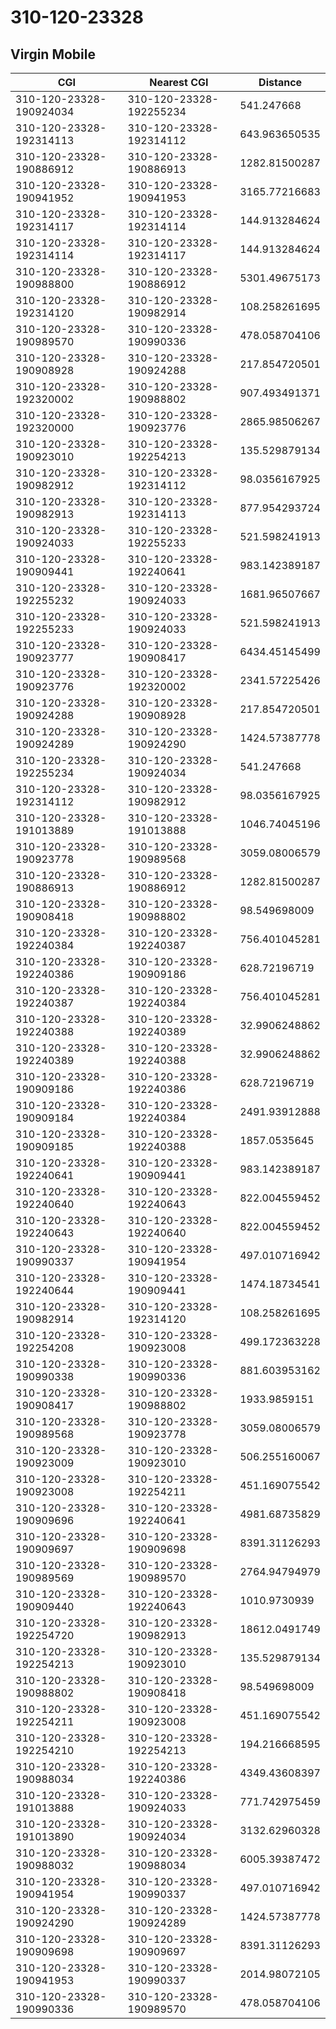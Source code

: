 # 310-120-23328
## Virgin Mobile


| CGI | Nearest CGI | Distance |
|-----|-------------|----------|
| 310-120-23328-190924034 | 310-120-23328-192255234 | 541.247668 |
| 310-120-23328-192314113 | 310-120-23328-192314112 | 643.963650535 |
| 310-120-23328-190886912 | 310-120-23328-190886913 | 1282.81500287 |
| 310-120-23328-190941952 | 310-120-23328-190941953 | 3165.77216683 |
| 310-120-23328-192314117 | 310-120-23328-192314114 | 144.913284624 |
| 310-120-23328-192314114 | 310-120-23328-192314117 | 144.913284624 |
| 310-120-23328-190988800 | 310-120-23328-190886912 | 5301.49675173 |
| 310-120-23328-192314120 | 310-120-23328-190982914 | 108.258261695 |
| 310-120-23328-190989570 | 310-120-23328-190990336 | 478.058704106 |
| 310-120-23328-190908928 | 310-120-23328-190924288 | 217.854720501 |
| 310-120-23328-192320002 | 310-120-23328-190988802 | 907.493491371 |
| 310-120-23328-192320000 | 310-120-23328-190923776 | 2865.98506267 |
| 310-120-23328-190923010 | 310-120-23328-192254213 | 135.529879134 |
| 310-120-23328-190982912 | 310-120-23328-192314112 | 98.0356167925 |
| 310-120-23328-190982913 | 310-120-23328-192314113 | 877.954293724 |
| 310-120-23328-190924033 | 310-120-23328-192255233 | 521.598241913 |
| 310-120-23328-190909441 | 310-120-23328-192240641 | 983.142389187 |
| 310-120-23328-192255232 | 310-120-23328-190924033 | 1681.96507667 |
| 310-120-23328-192255233 | 310-120-23328-190924033 | 521.598241913 |
| 310-120-23328-190923777 | 310-120-23328-190908417 | 6434.45145499 |
| 310-120-23328-190923776 | 310-120-23328-192320002 | 2341.57225426 |
| 310-120-23328-190924288 | 310-120-23328-190908928 | 217.854720501 |
| 310-120-23328-190924289 | 310-120-23328-190924290 | 1424.57387778 |
| 310-120-23328-192255234 | 310-120-23328-190924034 | 541.247668 |
| 310-120-23328-192314112 | 310-120-23328-190982912 | 98.0356167925 |
| 310-120-23328-191013889 | 310-120-23328-191013888 | 1046.74045196 |
| 310-120-23328-190923778 | 310-120-23328-190989568 | 3059.08006579 |
| 310-120-23328-190886913 | 310-120-23328-190886912 | 1282.81500287 |
| 310-120-23328-190908418 | 310-120-23328-190988802 | 98.549698009 |
| 310-120-23328-192240384 | 310-120-23328-192240387 | 756.401045281 |
| 310-120-23328-192240386 | 310-120-23328-190909186 | 628.72196719 |
| 310-120-23328-192240387 | 310-120-23328-192240384 | 756.401045281 |
| 310-120-23328-192240388 | 310-120-23328-192240389 | 32.9906248862 |
| 310-120-23328-192240389 | 310-120-23328-192240388 | 32.9906248862 |
| 310-120-23328-190909186 | 310-120-23328-192240386 | 628.72196719 |
| 310-120-23328-190909184 | 310-120-23328-192240384 | 2491.93912888 |
| 310-120-23328-190909185 | 310-120-23328-192240388 | 1857.0535645 |
| 310-120-23328-192240641 | 310-120-23328-190909441 | 983.142389187 |
| 310-120-23328-192240640 | 310-120-23328-192240643 | 822.004559452 |
| 310-120-23328-192240643 | 310-120-23328-192240640 | 822.004559452 |
| 310-120-23328-190990337 | 310-120-23328-190941954 | 497.010716942 |
| 310-120-23328-192240644 | 310-120-23328-190909441 | 1474.18734541 |
| 310-120-23328-190982914 | 310-120-23328-192314120 | 108.258261695 |
| 310-120-23328-192254208 | 310-120-23328-190923008 | 499.172363228 |
| 310-120-23328-190990338 | 310-120-23328-190990336 | 881.603953162 |
| 310-120-23328-190908417 | 310-120-23328-190988802 | 1933.9859151 |
| 310-120-23328-190989568 | 310-120-23328-190923778 | 3059.08006579 |
| 310-120-23328-190923009 | 310-120-23328-190923010 | 506.255160067 |
| 310-120-23328-190923008 | 310-120-23328-192254211 | 451.169075542 |
| 310-120-23328-190909696 | 310-120-23328-192240641 | 4981.68735829 |
| 310-120-23328-190909697 | 310-120-23328-190909698 | 8391.31126293 |
| 310-120-23328-190989569 | 310-120-23328-190989570 | 2764.94794979 |
| 310-120-23328-190909440 | 310-120-23328-192240643 | 1010.9730939 |
| 310-120-23328-192254720 | 310-120-23328-190982913 | 18612.0491749 |
| 310-120-23328-192254213 | 310-120-23328-190923010 | 135.529879134 |
| 310-120-23328-190988802 | 310-120-23328-190908418 | 98.549698009 |
| 310-120-23328-192254211 | 310-120-23328-190923008 | 451.169075542 |
| 310-120-23328-192254210 | 310-120-23328-192254213 | 194.216668595 |
| 310-120-23328-190988034 | 310-120-23328-192240386 | 4349.43608397 |
| 310-120-23328-191013888 | 310-120-23328-190924033 | 771.742975459 |
| 310-120-23328-191013890 | 310-120-23328-190924034 | 3132.62960328 |
| 310-120-23328-190988032 | 310-120-23328-190988034 | 6005.39387472 |
| 310-120-23328-190941954 | 310-120-23328-190990337 | 497.010716942 |
| 310-120-23328-190924290 | 310-120-23328-190924289 | 1424.57387778 |
| 310-120-23328-190909698 | 310-120-23328-190909697 | 8391.31126293 |
| 310-120-23328-190941953 | 310-120-23328-190990337 | 2014.98072105 |
| 310-120-23328-190990336 | 310-120-23328-190989570 | 478.058704106 |
